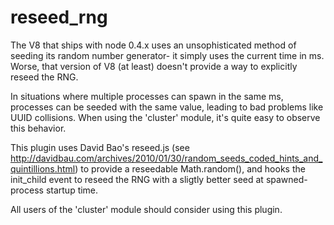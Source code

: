 # reseed_rng

The V8 that ships with node 0.4.x uses an unsophisticated method of
seeding its random number generator- it simply uses the current time
in ms. Worse, that version of V8 (at least) doesn't provide a way
to explicitly reseed the RNG.

In situations where multiple processes can spawn in the same
ms, processes can be seeded with the same value, leading to bad
problems like UUID collisions. When using the 'cluster' module, it's
quite easy to observe this behavior.

This plugin uses David Bao's reseed.js (see http://davidbau.com/archives/2010/01/30/random_seeds_coded_hints_and_quintillions.html)
to provide a reseedable Math.random(), and hooks the init_child event
to reseed the RNG with a sligtly better seed at spawned-process startup
time.

All users of the 'cluster' module should consider using this plugin.
